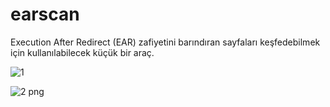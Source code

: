 # earscan
Execution After Redirect (EAR) zafiyetini barındıran sayfaları keşfedebilmek için kullanılabilecek küçük bir araç.

![1](https://github.com/rk400/earscan/assets/155110459/91d64e6b-5139-4102-99d0-3b76a040a315)

![2 png](https://github.com/rk400/earscan/assets/155110459/9db4dd0a-9a00-42f4-bc9b-40eca60fcb6a)
